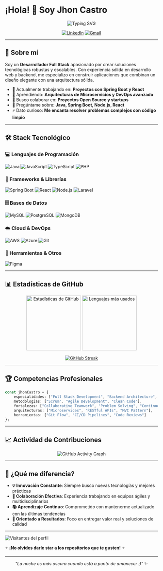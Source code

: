 # ¡Hola! 👋 Soy Jhon Castro

<div align="center">

![Typing SVG](https://readme-typing-svg.demolab.com?font=Fira+Code&size=22&duration=3000&pause=1000&color=F75C7E&center=true&vCenter=true&width=500&lines=Desarrollador+Full+Stack;Enfoque+hacia+Backend;Entusiasta+del+Cloud;Siempre+aprendiendo+algo+nuevo!)

[![LinkedIn](https://img.shields.io/badge/-LinkedIn-0077B5?style=for-the-badge&logo=Linkedin&logoColor=white)](http://www.linkedin.com/in/jhon-castro28)
[![Gmail](https://img.shields.io/badge/-Gmail-D14836?style=for-the-badge&logo=Gmail&logoColor=white)](mailto:jhoncastrom28@gmail.com)

</div>

---

## 🚀 Sobre mí

Soy un **Desarrollador Full Stack** apasionado por crear soluciones tecnológicas robustas y escalables. Con experiencia sólida en desarrollo web y backend, me especializo en construir aplicaciones que combinan un diseño elegante con una arquitectura sólida.

- 🔭 Actualmente trabajando en: **Proyectos con Spring Boot y React**
- 🌱 Aprendiendo: **Arquitecturas de Microservicios y DevOps avanzado**
- 👯 Busco colaborar en: **Proyectos Open Source y startups**
- 💬 Pregúntame sobre: **Java, Spring Boot, Node.js, React**
- ⚡ Dato curioso: **Me encanta resolver problemas complejos con código limpio**

---

## 🛠️ Stack Tecnológico

### 💻 Lenguajes de Programación
![Java](https://img.shields.io/badge/-Java-007396?style=for-the-badge&logo=openjdk&logoColor=white)
![JavaScript](https://img.shields.io/badge/-JavaScript-F7DF1E?style=for-the-badge&logo=javascript&logoColor=black)
![TypeScript](https://img.shields.io/badge/-TypeScript-3178C6?style=for-the-badge&logo=typescript&logoColor=white)
![PHP](https://img.shields.io/badge/-PHP-777BB4?style=for-the-badge&logo=php&logoColor=white)

### 🚀 Frameworks & Librerías
![Spring Boot](https://img.shields.io/badge/-Spring%20Boot-6DB33F?style=for-the-badge&logo=spring-boot&logoColor=white)
![React](https://img.shields.io/badge/-React-61DAFB?style=for-the-badge&logo=react&logoColor=black)
![Node.js](https://img.shields.io/badge/-Node.js-339933?style=for-the-badge&logo=node.js&logoColor=white)
![Laravel](https://img.shields.io/badge/-Laravel-FF2D20?style=for-the-badge&logo=laravel&logoColor=white)

### 🗄️ Bases de Datos
![MySQL](https://img.shields.io/badge/-MySQL-4479A1?style=for-the-badge&logo=mysql&logoColor=white)
![PostgreSQL](https://img.shields.io/badge/-PostgreSQL-336791?style=for-the-badge&logo=postgresql&logoColor=white)
![MongoDB](https://img.shields.io/badge/-MongoDB-47A248?style=for-the-badge&logo=mongodb&logoColor=white)

### ☁️ Cloud & DevOps
![AWS](https://img.shields.io/badge/-AWS-232F3E?style=for-the-badge&logo=amazon-aws&logoColor=white)
![Azure](https://img.shields.io/badge/-Azure-0078D4?style=for-the-badge&logo=microsoft-azure&logoColor=white)
![Git](https://img.shields.io/badge/-Git-F05032?style=for-the-badge&logo=git&logoColor=white)

### 🎨 Herramientas & Otros
![Figma](https://img.shields.io/badge/-Figma-F24E1E?style=for-the-badge&logo=figma&logoColor=white)

---

## 📊 Estadísticas de GitHub

<div align="center">

<img src="https://github-readme-stats.vercel.app/api?username=jhoncastro28&show_icons=true&theme=radical&hide_border=true&count_private=true" alt="Estadísticas de GitHub" height="180"/>

<img src="https://github-readme-stats.vercel.app/api/top-langs/?username=jhoncastro28&layout=compact&theme=radical&hide_border=true&langs_count=8" alt="Lenguajes más usados" height="180"/>

</div>

<div align="center">

[![GitHub Streak](https://github-readme-streak-stats.herokuapp.com/?user=jhoncastro28&theme=radical&hide_border=true)](https://git.io/streak-stats)

</div>

---

## 🏆 Competencias Profesionales

```typescript
const jhonCastro = {
    especialidades: ["Full Stack Development", "Backend Architecture", "API Design"],
    metodologias: ["Scrum", "Agile Development", "Clean Code"],
    fortalezas: ["Collaborative Teamwork", "Problem Solving", "Continuous Learning"],
    arquitecturas: ["Microservices", "RESTful APIs", "MVC Pattern"],
    herramientas: ["Git Flow", "CI/CD Pipelines", "Code Reviews"]
};
```

---

## 📈 Actividad de Contribuciones

<div align="center">

![GitHub Activity Graph](https://github-readme-activity-graph.vercel.app/graph?username=jhoncastro28&theme=react-dark&hide_border=true&area=true)

</div>

---

## 🌟 ¿Qué me diferencia?

- **💡 Innovación Constante**: Siempre busco nuevas tecnologías y mejores prácticas
- **🤝 Colaboración Efectiva**: Experiencia trabajando en equipos ágiles y multidisciplinarios
- **📚 Aprendizaje Continuo**: Comprometido con mantenerme actualizado con las últimas tendencias
- **🎯 Orientado a Resultados**: Foco en entregar valor real y soluciones de calidad

---

<img src="https://komarev.com/ghpvc/?username=jhoncastro28&color=blueviolet&style=for-the-badge&label=VISITORS" alt="Visitantes del perfil"/>

⭐ **¡No olvides darle star a los repositorios que te gusten!** ⭐

</div>

---

<div align="center">

*"La noche es más oscura cuando está a punto de amanecer :)"* ✨

</div>
